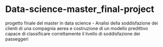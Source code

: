 # Data-science-master_final-project
progetto finale del master in data science - Analisi della soddisfazione dei clienti di una compagnia aerea e costruzione di un modello predittivo capace di classificare correttamente il livello di soddisfazione dei passeggeri
